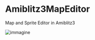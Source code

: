 # Amiblitz3MapEditor
Map and Sprite Editor in Amiblitz3

![immagine](https://github.com/FabrizioRadica/Amiblitz3MapEditor/assets/1652242/93f672a4-9445-46b0-913e-bc41a115951a)
